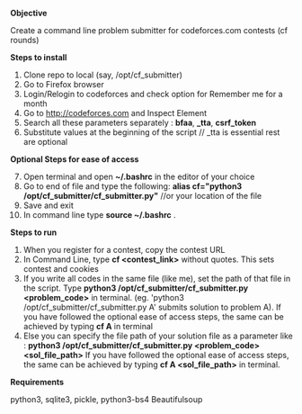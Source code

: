 **Objective**

Create a command line problem submitter for codeforces.com contests (cf rounds)


**Steps to install**

1. Clone repo to local (say, /opt/cf_submitter)
2. Go to Firefox browser
3. Login/Relogin to codeforces and check option for Remember me for a month
4. Go to http://codeforces.com and Inspect Element
5. Search all these parameters separately : **bfaa**, **_tta**, **csrf_token**
6. Substitute values at the beginning of the script     // _tta is essential rest are optional

**Optional Steps for ease of access**

7. Open terminal and open **~/.bashrc** in the editor of your choice
8. Go to end of file and type the following:
    **alias cf="python3 /opt/cf_submitter/cf_submitter.py"** //or your location of the file
9. Save and exit
8. In command line type **source ~/.bashrc** .

**Steps to run**

1. When you register for a contest, copy the contest URL
2. In Command Line, type **cf <contest_link>** without quotes.
   This sets contest and cookies
3. If you write all codes in the same file (like me), set the path of that file in the script.
    Type **python3 /opt/cf_submitter/cf_submitter.py <problem_code>** in terminal.
    (eg. 'python3 /opt/cf_submitter/cf_submitter.py A' submits solution to problem A).
    If you have followed the optional ease of access steps, the same can be achieved by typing
    **cf A** in terminal
4. Else you can specify the file path of your solution file as a parameter like : 
    **python3 /opt/cf_submitter/cf_submitter.py <problem_code> <sol_file_path>**
    If you have followed the optional ease of access steps, the same can be achieved by typing
    **cf A <sol_file_path>** in terminal.
    
**Requirements**

python3, 
sqlite3, 
pickle, 
python3-bs4 Beautifulsoup

